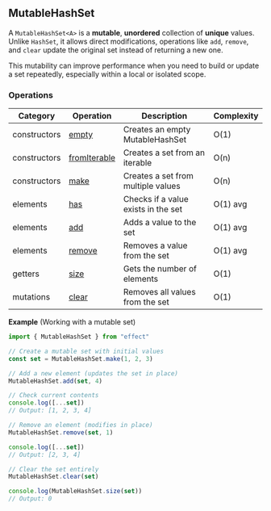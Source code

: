 ## MutableHashSet

A `MutableHashSet<A>` is a **mutable**, **unordered** collection of **unique** values.
Unlike `HashSet`, it allows direct modifications, operations like `add`, `remove`, and `clear` update the original set instead of returning a new one.

This mutability can improve performance when you need to build or update a set repeatedly, especially within a local or isolated scope.

### Operations

| Category     | Operation                                                                                     | Description                         | Complexity |
| ------------ | --------------------------------------------------------------------------------------------- | ----------------------------------- | ---------- |
| constructors | [empty](https://effect-ts.github.io/effect/effect/MutableHashSet.ts.html#empty)               | Creates an empty MutableHashSet     | O(1)       |
| constructors | [fromIterable](https://effect-ts.github.io/effect/effect/MutableHashSet.ts.html#fromiterable) | Creates a set from an iterable      | O(n)       |
| constructors | [make](https://effect-ts.github.io/effect/effect/MutableHashSet.ts.html#make)                 | Creates a set from multiple values  | O(n)       |
| elements     | [has](https://effect-ts.github.io/effect/effect/MutableHashSet.ts.html#has)                   | Checks if a value exists in the set | O(1) avg   |
| elements     | [add](https://effect-ts.github.io/effect/effect/MutableHashSet.ts.html#add)                   | Adds a value to the set             | O(1) avg   |
| elements     | [remove](https://effect-ts.github.io/effect/effect/MutableHashSet.ts.html#remove)             | Removes a value from the set        | O(1) avg   |
| getters      | [size](https://effect-ts.github.io/effect/effect/MutableHashSet.ts.html#size)                 | Gets the number of elements         | O(1)       |
| mutations    | [clear](https://effect-ts.github.io/effect/effect/MutableHashSet.ts.html#clear)               | Removes all values from the set     | O(1)       |

**Example** (Working with a mutable set)

```ts twoslash
import { MutableHashSet } from "effect"

// Create a mutable set with initial values
const set = MutableHashSet.make(1, 2, 3)

// Add a new element (updates the set in place)
MutableHashSet.add(set, 4)

// Check current contents
console.log([...set])
// Output: [1, 2, 3, 4]

// Remove an element (modifies in place)
MutableHashSet.remove(set, 1)

console.log([...set])
// Output: [2, 3, 4]

// Clear the set entirely
MutableHashSet.clear(set)

console.log(MutableHashSet.size(set))
// Output: 0
```
